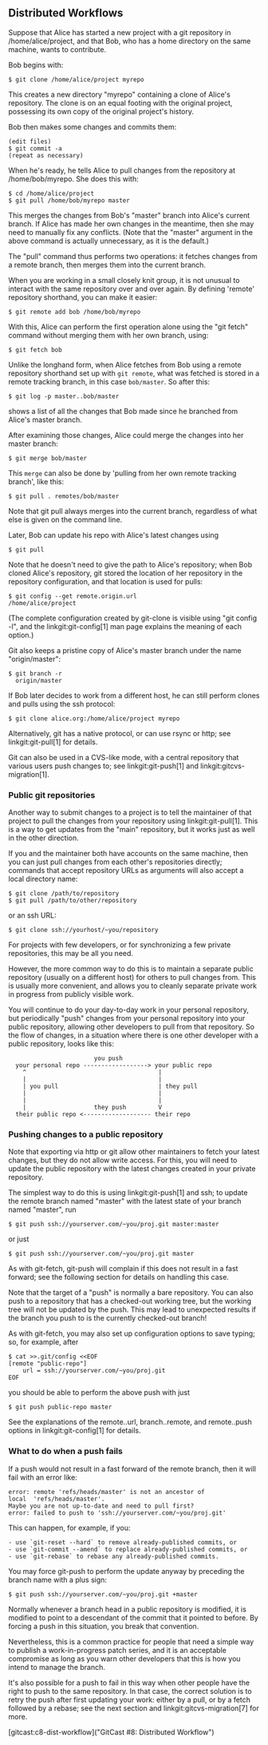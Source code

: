## Distributed Workflows ##

Suppose that Alice has started a new project with a git repository in
/home/alice/project, and that Bob, who has a home directory on the
same machine, wants to contribute.

Bob begins with:

    $ git clone /home/alice/project myrepo

This creates a new directory "myrepo" containing a clone of Alice's
repository.  The clone is on an equal footing with the original
project, possessing its own copy of the original project's history.

Bob then makes some changes and commits them:


    (edit files)
    $ git commit -a
    (repeat as necessary)

When he's ready, he tells Alice to pull changes from the repository
at /home/bob/myrepo.  She does this with:

    $ cd /home/alice/project
    $ git pull /home/bob/myrepo master

This merges the changes from Bob's "master" branch into Alice's
current branch.  If Alice has made her own changes in the meantime,
then she may need to manually fix any conflicts.  (Note that the
"master" argument in the above command is actually unnecessary, as it
is the default.)

The "pull" command thus performs two operations: it fetches changes
from a remote branch, then merges them into the current branch.

When you are working in a small closely knit group, it is not
unusual to interact with the same repository over and over
again.  By defining 'remote' repository shorthand, you can make
it easier:

    $ git remote add bob /home/bob/myrepo

With this, Alice can perform the first operation alone using the
"git fetch" command without merging them with her own branch,
using:

    $ git fetch bob

Unlike the longhand form, when Alice fetches from Bob using a
remote repository shorthand set up with `git remote`, what was
fetched is stored in a remote tracking branch, in this case
`bob/master`.  So after this:

    $ git log -p master..bob/master

shows a list of all the changes that Bob made since he branched from
Alice's master branch.

After examining those changes, Alice
could merge the changes into her master branch:

    $ git merge bob/master

This `merge` can also be done by 'pulling from her own remote
tracking branch', like this:

    $ git pull . remotes/bob/master

Note that git pull always merges into the current branch,
regardless of what else is given on the command line.

Later, Bob can update his repo with Alice's latest changes using

    $ git pull

Note that he doesn't need to give the path to Alice's repository;
when Bob cloned Alice's repository, git stored the location of her
repository in the repository configuration, and that location is
used for pulls:

    $ git config --get remote.origin.url
    /home/alice/project

(The complete configuration created by git-clone is visible using
"git config -l", and the linkgit:git-config[1] man page
explains the meaning of each option.)

Git also keeps a pristine copy of Alice's master branch under the
name "origin/master":

    $ git branch -r
      origin/master

If Bob later decides to work from a different host, he can still
perform clones and pulls using the ssh protocol:

    $ git clone alice.org:/home/alice/project myrepo

Alternatively, git has a native protocol, or can use rsync or http;
see linkgit:git-pull[1] for details.

Git can also be used in a CVS-like mode, with a central repository
that various users push changes to; see linkgit:git-push[1] and
linkgit:gitcvs-migration[1].


### Public git repositories ###

Another way to submit changes to a project is to tell the maintainer
of that project to pull the changes from your repository using
linkgit:git-pull[1].  This is a way to get
updates from the "main" repository, but it works just as well in the
other direction.

If you and the maintainer both have accounts on the same machine, then
you can just pull changes from each other's repositories directly;
commands that accept repository URLs as arguments will also accept a
local directory name:

    $ git clone /path/to/repository
    $ git pull /path/to/other/repository

or an ssh URL:

    $ git clone ssh://yourhost/~you/repository

For projects with few developers, or for synchronizing a few private
repositories, this may be all you need.

However, the more common way to do this is to maintain a separate public
repository (usually on a different host) for others to pull changes
from.  This is usually more convenient, and allows you to cleanly
separate private work in progress from publicly visible work.

You will continue to do your day-to-day work in your personal
repository, but periodically "push" changes from your personal
repository into your public repository, allowing other developers to
pull from that repository.  So the flow of changes, in a situation
where there is one other developer with a public repository, looks
like this:

                            you push
      your personal repo ------------------> your public repo
    	^                                     |
    	|                                     |
    	| you pull                            | they pull
    	|                                     |
    	|                                     |
        |                   they push         V
      their public repo <------------------- their repo
      


### Pushing changes to a public repository ###

Note that exporting via http or git allow other
maintainers to fetch your latest changes, but they do not allow write
access.  For this, you will need to update the public repository with the
latest changes created in your private repository.

The simplest way to do this is using linkgit:git-push[1] and ssh; to
update the remote branch named "master" with the latest state of your
branch named "master", run

    $ git push ssh://yourserver.com/~you/proj.git master:master

or just

    $ git push ssh://yourserver.com/~you/proj.git master

As with git-fetch, git-push will complain if this does not result in a
fast forward; see the following section for details on
handling this case.

Note that the target of a "push" is normally a bare repository.  You can also push to a
repository that has a checked-out working tree, but the working tree
will not be updated by the push.  This may lead to unexpected results if
the branch you push to is the currently checked-out branch!

As with git-fetch, you may also set up configuration options to
save typing; so, for example, after

    $ cat >>.git/config <<EOF
    [remote "public-repo"]
    	url = ssh://yourserver.com/~you/proj.git
    EOF

you should be able to perform the above push with just

    $ git push public-repo master

See the explanations of the remote.<name>.url, branch.<name>.remote,
and remote.<name>.push options in linkgit:git-config[1] for
details.

### What to do when a push fails ###

If a push would not result in a fast forward of the
remote branch, then it will fail with an error like:

    error: remote 'refs/heads/master' is not an ancestor of
    local  'refs/heads/master'.
    Maybe you are not up-to-date and need to pull first?
    error: failed to push to 'ssh://yourserver.com/~you/proj.git'

This can happen, for example, if you:

	- use `git-reset --hard` to remove already-published commits, or
	- use `git-commit --amend` to replace already-published commits, or
	- use `git-rebase` to rebase any already-published commits.

You may force git-push to perform the update anyway by preceding the
branch name with a plus sign:

    $ git push ssh://yourserver.com/~you/proj.git +master

Normally whenever a branch head in a public repository is modified, it
is modified to point to a descendant of the commit that it pointed to
before.  By forcing a push in this situation, you break that convention.

Nevertheless, this is a common practice for people that need a simple
way to publish a work-in-progress patch series, and it is an acceptable
compromise as long as you warn other developers that this is how you
intend to manage the branch.

It's also possible for a push to fail in this way when other people have
the right to push to the same repository.  In that case, the correct
solution is to retry the push after first updating your work: either by a
pull, or by a fetch followed by a rebase; see the next section and
linkgit:gitcvs-migration[7] for more.

[gitcast:c8-dist-workflow]("GitCast #8: Distributed Workflow")
